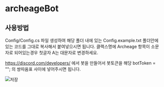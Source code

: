 # archeageBot

## 사용방법

Config/Config.cs 파일 생성하여 해당 폴더 내에 있는 Config.example.txt 폴더안에 있는 코드를 그대로 복사해서 붙여넣으시면 됩니다. 클랙스명에 Archeage 항목이 소문자로 되어있는경우 첫글자 A는 대문자로 변경하세요.

https://discord.com/developers/ 에서 봇을 만들어서 봇토큰을 해당 botToken = ""; 의 쌍따옴표 사이에 넣어주시면 됩니다.

![저장](https://user-images.githubusercontent.com/4381756/111362262-eac50780-86d1-11eb-82dd-cf1bdaa28a69.png)
